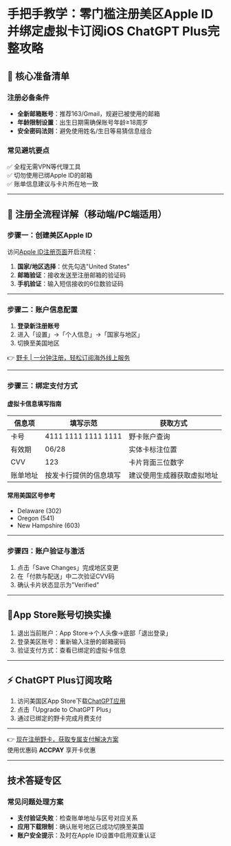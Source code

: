 # 手把手教学：零门槛注册美区Apple ID并绑定虚拟卡订阅iOS ChatGPT Plus完整攻略

## 📌 核心准备清单
### 注册必备条件
- **全新邮箱账号**：推荐163/Gmail，规避已被使用的邮箱
- **年龄限制设置**：出生日期需确保账号年龄≥18周岁
- **安全密码法则**：避免使用姓名/生日等易猜信息组合

### 常见避坑要点
✅ 全程无需VPN等代理工具  
✅ 切勿使用已绑Apple ID的邮箱  
✅ 账单信息建议与卡片所在地一致

---

## 📝 注册全流程详解（移动端/PC端适用）
### 步骤一：创建美区Apple ID
访问[Apple ID注册页面](https://appleid.apple.com/account)开启流程：
1. **国家/地区选择**：优先勾选"United States"
2. **邮箱验证**：接收发送至注册邮箱的验证码
3. **手机验证**：输入短信接收的6位数验证码



---

### 步骤二：账户信息配置
1. **登录新注册账号**
2. 进入「设置」→「个人信息」→「国家与地区」
3. 切换至美国地区

👉 [野卡 | 一分钟注册，轻松订阅海外线上服务](https://bbtdd.com/yeka)

---

### 步骤三：绑定支付方式
#### 虚拟卡信息填写指南
| 信息项        | 填写示范                | 获取方式                     |
|---------------|-------------------------|------------------------------|
| 卡号          | 4111 1111 1111 1111     | 野卡账户查询            |
| 有效期        | 06/28                  | 实体卡标注位置              |
| CVV           | 123                    | 卡片背面三位数字            |
| 账单地址      | 按发卡行提供的信息填写 | 建议使用生成器获取虚拟地址  |

#### 常用美国区号参考
- Delaware (302)
- Oregon (541)
- New Hampshire (603)

---

### 步骤四：账户验证与激活
1. 点击「Save Changes」完成地区变更
2. 在「付款与配送」中二次验证CVV码
3. 确认卡片状态显示为"Verified"



---

## 📱App Store账号切换实操
1. 退出当前账户：App Store→个人头像→底部「退出登录」
2. 登录美区账号：重新输入注册的邮箱密码
3. 验证支付方式：查看已绑定的虚拟卡信息

---

## ⚡ ChatGPT Plus订阅攻略
1. 访问美国区App Store下载[ChatGPT应用](https://apps.apple.com/us/app/chatgpt/id6448311069)
2. 点击「Upgrade to ChatGPT Plus」
3. 通过已绑定的野卡完成月费支付



---

👉 [现在注册野卡，获取专属支付解决方案](https://bbtdd.com/yeka)  
使用优惠码 **ACCPAY** 享开卡优惠

---

## 技术答疑专区
### 常见问题处理方案
- **支付验证失败**：检查账单地址与区号对应关系
- **应用下载限制**：确认账号地区已成功切换至美国
- **账户安全提示**：及时在Apple ID设置中启用双重认证